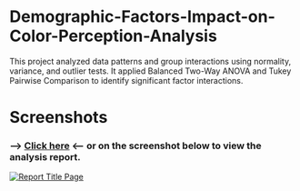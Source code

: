 # Demographic-Factors-Impact-on-Color-Perception-Analysis

This project analyzed data patterns and group interactions using normality, variance, and outlier tests. It applied Balanced Two-Way ANOVA and Tukey Pairwise Comparison to identify significant factor interactions.

# Screenshots

### --> [Click here](https://github.com/MathoVerse100/Demographic-Factors-Impact-on-Color-Perception-Analysis/blob/main/(Report)%20Demographic%20Factors%20Impact%20on%20Color%20Perception.pdf) <-- or on the screenshot below to view the analysis report.

[![Report Title Page](https://i.ibb.co/23KjQhF/ANOVA.jpg)](https://github.com/MathoVerse100/Demographic-Factors-Impact-on-Color-Perception-Analysis/blob/main/(Report)%20Demographic%20Factors%20Impact%20on%20Color%20Perception.pdf)
